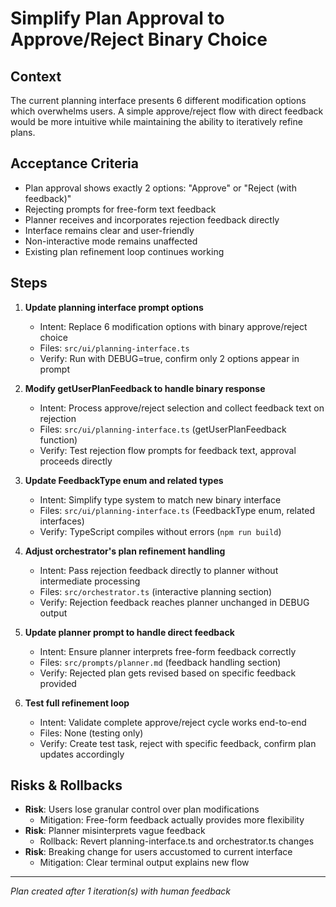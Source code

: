 # Simplify Plan Approval to Approve/Reject Binary Choice

## Context
The current planning interface presents 6 different modification options which overwhelms users. A simple approve/reject flow with direct feedback would be more intuitive while maintaining the ability to iteratively refine plans.

## Acceptance Criteria
- Plan approval shows exactly 2 options: "Approve" or "Reject (with feedback)"
- Rejecting prompts for free-form text feedback
- Planner receives and incorporates rejection feedback directly
- Interface remains clear and user-friendly
- Non-interactive mode remains unaffected
- Existing plan refinement loop continues working

## Steps

1. **Update planning interface prompt options**
   - Intent: Replace 6 modification options with binary approve/reject choice
   - Files: `src/ui/planning-interface.ts`
   - Verify: Run with DEBUG=true, confirm only 2 options appear in prompt

2. **Modify getUserPlanFeedback to handle binary response**
   - Intent: Process approve/reject selection and collect feedback text on rejection
   - Files: `src/ui/planning-interface.ts` (getUserPlanFeedback function)
   - Verify: Test rejection flow prompts for feedback text, approval proceeds directly

3. **Update FeedbackType enum and related types**
   - Intent: Simplify type system to match new binary interface
   - Files: `src/ui/planning-interface.ts` (FeedbackType enum, related interfaces)
   - Verify: TypeScript compiles without errors (`npm run build`)

4. **Adjust orchestrator's plan refinement handling**
   - Intent: Pass rejection feedback directly to planner without intermediate processing
   - Files: `src/orchestrator.ts` (interactive planning section)
   - Verify: Rejection feedback reaches planner unchanged in DEBUG output

5. **Update planner prompt to handle direct feedback**
   - Intent: Ensure planner interprets free-form feedback correctly
   - Files: `src/prompts/planner.md` (feedback handling section)
   - Verify: Rejected plan gets revised based on specific feedback provided

6. **Test full refinement loop**
   - Intent: Validate complete approve/reject cycle works end-to-end
   - Files: None (testing only)
   - Verify: Create test task, reject with specific feedback, confirm plan updates accordingly

## Risks & Rollbacks
- **Risk**: Users lose granular control over plan modifications
  - Mitigation: Free-form feedback actually provides more flexibility
- **Risk**: Planner misinterprets vague feedback
  - Rollback: Revert planning-interface.ts and orchestrator.ts changes
- **Risk**: Breaking change for users accustomed to current interface
  - Mitigation: Clear terminal output explains new flow

---
_Plan created after 1 iteration(s) with human feedback_
